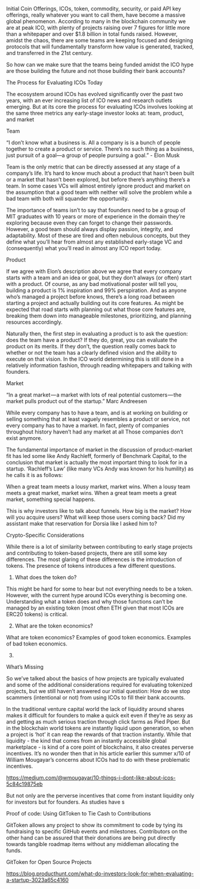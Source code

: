 Initial Coin Offerings, ICOs, token, commodity, security, or paid API key offerings, really whatever you want to call them, have become a massive global phenomenon. According to many in the blockchain community we are at peak ICO, with plenty of projects raising over 7 figures for little more than a whitepaper and over $1.8 billion in total funds raised. However, amidst the chaos, there are some teams are keeping focused and designing protocols that will fundamentally transform how value is generated, tracked, and transferred in the 21st century.

So how can we make sure that the teams being funded amidst the ICO hype are those building the future and not those building their bank accounts?

The Process for Evaluating ICOs Today

The ecosystem around ICOs has evolved significantly over the past two years, with an ever increasing list of ICO news and research outlets emerging. But at its core the process for evaluating ICOs involves looking at the same three metrics any early-stage investor looks at: team, product, and market

Team

“I don’t know what a business is. All a company is is a bunch of people together to create a product or service. There’s no such thing as a business, just pursuit of a goal—a group of people pursuing a goal.” - Elon Musk

Team is the only metric that can be directly assessed at any stage of a company’s life. It’s hard to know much about a product that hasn’t been built or a market that hasn’t been explored, but before there’s anything there’s a team. In some cases VCs will almost entirely ignore product and market on the assumption that a good team with neither will solve the problem while a bad team with both will squander the opportunity.

The importance of teams isn’t to say that founders need to be a group of MIT graduates with 10 years or more of experience in the domain they’re exploring because even they can forget to change their passwords. However, a good team should always display passion, integrity, and adaptability. Most of these are tired and often nebulous concepts, but they define what you’ll hear from almost any established early-stage VC and (consequently) what you’ll read in almost any ICO report today.

Product

If we agree with Elon’s description above we agree that every company starts with a team and an idea or goal, but they don’t always (or often) start with a product. Of course, as any bad motivational poster will tell you, building a product is 1% inspiration and 99% perspiration. And as anyone who’s managed a project before knows, there’s a long road between starting a project and actually building out its core features. As might be expected that road starts with planning out what those core features are, breaking them down into manageable milestones, prioritizing, and planning resources accordingly.

Naturally then, the first step in evaluating a product is to ask the question: does the team have a product? If they do, great, you can evaluate the product on its merits. If they don’t, the question really comes back to whether or not the team has a clearly defined vision and the ability to execute on that vision. In the ICO world determining this is still done in a relatively information fashion, through reading whitepapers and talking with founders.

Market

“In a great market — a market with lots of real potential customers — the market pulls product out of the startup.” Marc Andreesen

While every company has to have a team, and is at working on building or selling something that at least vaguely resembles a product or service, not every company has to have a market. In fact, plenty of companies throughout history haven’t had any market at all Those companies don’t exist anymore.

The fundamental importance of market in the discussion of product-market fit has led some like Andy Rachleff, formerly of Benchmark Capital, to the conclusion that market is actually the most important thing to look for in a startup. ‘Rachleff’s Law’ (like many VCs Andy was known for his humility) as he calls it is as follows:

When a great team meets a lousy market, market wins.
When a lousy team meets a great market, market wins.
When a great team meets a great market, something special happens.

This is why investors like to talk about funnels. How big is the market? How will you acquire users? What will keep those users coming back? Did my assistant make that reservation for Dorsia like I asked him to?

Crypto-Specific Considerations

While there is a lot of similarity between contributing to early stage projects and contributing to token-based projects, there are still some key differences. The most glaring of these differences is the introduction of tokens. The presence of tokens introduces a few different questions.

1) What does the token do?

This might be hard for some to hear but not everything needs to be a token. However, with the current hype around ICOs everything is becoming one. Understanding what a token does and why those functions can’t be managed by an existing token (most often ETH given that most ICOs are ERC20 tokens) is critical.

2) What are the token economics?

What are token economics?
Examples of good token economics.
Examples of bad token economics.

3)  

What’s Missing

So we’ve talked about the basics of how projects are typically evaluated and some of the additional considerations required for evaluating tokenized projects, but we still haven’t answered our initial question: How do we stop scammers (intentional or not) from using ICOs to fill their bank accounts.

In the traditional venture capital world the lack of liquidity around shares makes it difficult for founders to make a quick exit even if they’re as sexy as and getting as much serious traction through click farms as Pied Piper. But in the blockchain world tokens are instantly liquid upon generation, so when a project is ‘hot’ it can reap the rewards of that traction instantly. While that liquidity - the kind that comes from an instantly accessible global marketplace - is kind of a core point of blockchains, it also creates perverse incentives. It’s no wonder then that in his article earlier this summer x/10 of William Mougayar’s concerns about ICOs had to do with these problematic incentives.


https://medium.com/@wmougayar/10-things-i-dont-like-about-icos-5c84c19875eb

But not only are the perverse incentives that come from instant liquidity only for investors but for founders. As studies have s

Proof of code: Using GitToken to Tie Cash to Contributions

GitToken allows any project to show its commitment to code by tying its fundraising to specific GitHub events and milestones. Contributors on the other hand can be assured that their donations are being put directly towards tangible roadmap items without any middleman allocating the funds.

GitToken for Open Source Projects

https://blog.producthunt.com/what-do-investors-look-for-when-evaluating-a-startup-3023a65c4160
